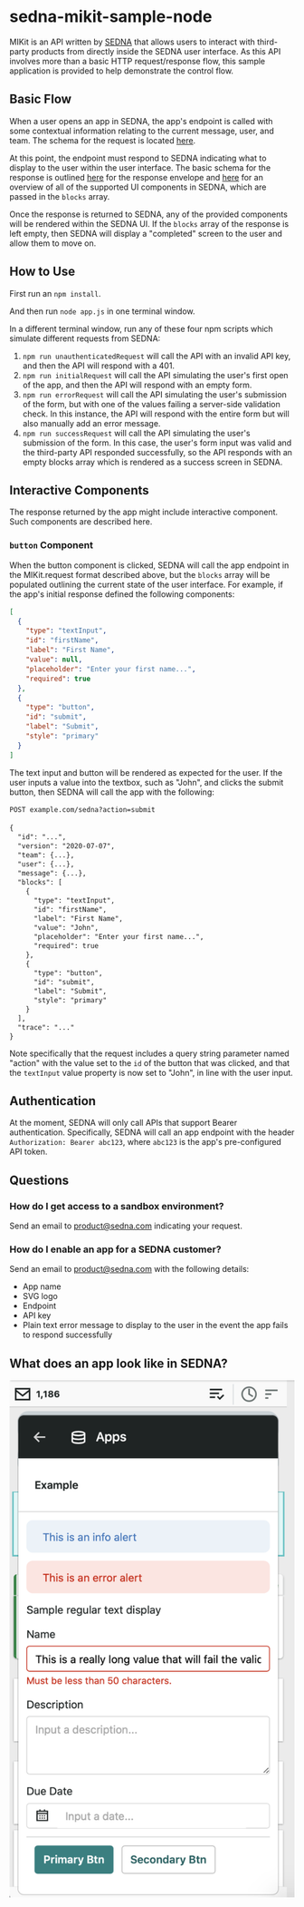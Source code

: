 # sedna-mikit-sample-node
MIKit is an API written by [SEDNA](https://www.sedna.com) that allows
users to interact with third-party products from directly inside the
SEDNA user interface. As this API involves more than a basic HTTP
request/response flow, this sample application is provided to help
demonstrate the control flow.

## Basic Flow

When a user opens an app in SEDNA, the app's endpoint is called with
some contextual information relating to the current message, user, and
team. The schema for the request is located
[here](https://app.sednanetwork.com/mikit/2020-07-07/request.schema.json).

At this point, the endpoint must respond to SEDNA indicating what to
display to the user within the user interface. The basic schema for the
response is outlined
[here](https://app.sednanetwork.com/mikit/2020-07-07/response.schema.json)
for the response envelope and
[here](https://app.sednanetwork.com/mikit/2020-07-07/definitions.schema.json)
for an overview of all of the supported UI components in SEDNA, which
are passed in the `blocks` array.

Once the response is returned to SEDNA, any of the provided components
will be rendered within the SEDNA UI. If the `blocks` array of the
response is left empty, then SEDNA will display a "completed" screen to
the user and allow them to move on.

## How to Use

First run an `npm install`.

And then run `node app.js` in one terminal window.

In a different terminal window, run any of these four npm scripts which
simulate different requests from SEDNA:

1. `npm run unauthenticatedRequest` will call the API with an invalid
API key, and then the API will respond with a 401.
1. `npm run initialRequest` will call the API simulating the user's
first open of the app, and then the API will respond with an empty
form.
1. `npm run errorRequest` will call the API simulating the user's
submission of the form, but with one of the values failing a server-side
validation check. In this instance, the API will respond with the entire
form but will also manually add an error message.
1. `npm run successRequest` will call the API simulating the user's
submission of the form. In this case, the user's form input was valid
and the third-party API responded successfully, so the API responds with
an empty blocks array which is rendered as a success screen in SEDNA.


## Interactive Components
The response returned by the app might include interactive component.
Such components are described here.

### `button` Component
When the button component is clicked, SEDNA will call the app endpoint
in the MIKit.request format described above, but the `blocks` array will
be populated outlining the current state of the user interface. For
example, if the app's initial response defined the following components:

```json
[
  {
    "type": "textInput",
    "id": "firstName",
    "label": "First Name",
    "value": null,
    "placeholder": "Enter your first name...",
    "required": true
  },
  {
    "type": "button",
    "id": "submit",
    "label": "Submit",
    "style": "primary"
  }
]
```

The text input and button will be rendered as expected for the user. If
the user inputs a value into the textbox, such as "John", and clicks the
submit button, then SEDNA will call the app with the following:

```
POST example.com/sedna?action=submit

{
  "id": "...",
  "version": "2020-07-07",
  "team": {...},
  "user": {...},
  "message": {...},
  "blocks": [
    {
      "type": "textInput",
      "id": "firstName",
      "label": "First Name",
      "value": "John",
      "placeholder": "Enter your first name...",
      "required": true
    },
    {
      "type": "button",
      "id": "submit",
      "label": "Submit",
      "style": "primary"
    }
  ],
  "trace": "..."
}
```

Note specifically that the request includes a query string parameter
named "action" with the value set to the `id` of the button that was
clicked, and that the `textInput` value property is now set to "John",
in line with the user input.

## Authentication

At the moment, SEDNA will only call APIs that support Bearer
authentication. Specifically, SEDNA will call an app endpoint with the
header `Authorization: Bearer abc123`, where `abc123` is the app's
pre-configured API token.

## Questions

### How do I get access to a sandbox environment?

Send an email to product@sedna.com indicating your request.

### How do I enable an app for a SEDNA customer?

Send an email to product@sedna.com with the following details:

- App name
- SVG logo
- Endpoint
- API key
- Plain text error message to display to the user in the event the app fails to respond successfully 

## What does an app look like in SEDNA?

![A rendered app in SEDNA](example.png "A rendered app in SEDNA")
